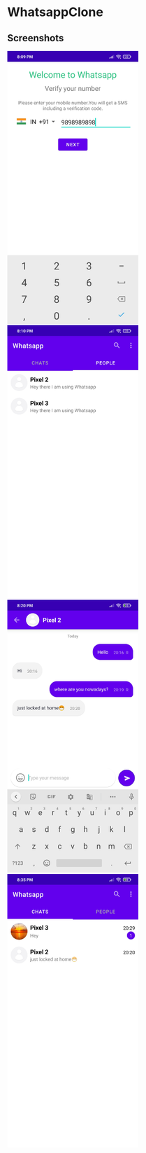 # WhatsappClone
## Screenshots
<img src="https://github.com/Dhruv-Kapoor/WhatsappClone/blob/master/screenshots/Screenshot_2020-11-20-20-09-37-855_com.example.whatsapp.jpg" width=300><img src="https://github.com/Dhruv-Kapoor/WhatsappClone/blob/master/screenshots/Screenshot_2020-11-20-20-10-20-632_com.example.whatsapp.jpg" width=300><img src="https://github.com/Dhruv-Kapoor/WhatsappClone/blob/master/screenshots/Screenshot_2020-11-20-20-20-14-934_com.example.whatsapp.jpg" width=300><img src="https://github.com/Dhruv-Kapoor/WhatsappClone/blob/master/screenshots/Screenshot_2020-11-20-20-35-44-328_com.example.whatsapp.jpg" width=300>
